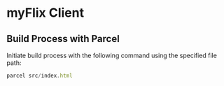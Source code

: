 # myFlix Client
## Build Process with Parcel
Initiate build process with the following command using the specified file path:
```javascript
parcel src/index.html
```